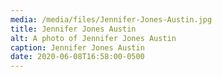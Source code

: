 ```yaml
---
media: /media/files/Jennifer-Jones-Austin.jpg
title: Jennifer Jones Austin
alt: A photo of Jennifer Jones Austin
caption: Jennifer Jones Austin
date: 2020-06-08T16:58:00-0500
---
```

